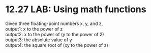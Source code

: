 # 12.27 LAB: Using math functions

Given three floating-point numbers x, y, and z,   
output1: x to the power of z   
output2: x to the power of (y to the power of 2)   
output3: the absolute value of y   
output4: the square root of (xy to the power of z)   
